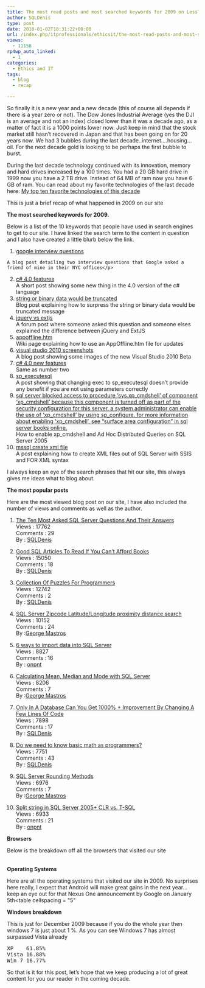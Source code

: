 ```yaml
---
title: The most read posts and most searched keywords for 2009 on LessThanDot in 2009
author: SQLDenis
type: post
date: 2010-01-02T18:31:22+00:00
url: /index.php/itprofessionals/ethicsit/the-most-read-posts-and-most-searched-ke-2009/
views:
  - 11158
rp4wp_auto_linked:
  - 1
categories:
  - Ethics and IT
tags:
  - blog
  - recap

---
```

So finally it is a new year and a new decade (this of course all depends if there is a year zero or not). The Dow Jones Industrial Average (yes the DJI is an average and not an index) closed lower than it was a decade ago, as a matter of fact it is a 1000 points lower now. Just keep in mind that the stock market still hasn&#8217;t recovered in Japan and that has been going on for 20 years now. We had 3 bubbles during the last decade..internet&#8230;.housing&#8230;oil. For the next decade gold is looking to be perhaps the first bubble to burst. 

During the last decade technology continued with its innovation, memory and hard drives increased by a 100 times. You had a 20 GB hard drive in 1999 now you have a 2 TB drive. Instead of 64 MB of ram now you have 6 GB of ram. You can read about my favorite technologies of the last decade here: [My top ten favorite technologies of this decade][1]

This is just a brief recap of what happened in 2009 on our site

**The most searched keywords for 2009.**

Below is a list of the 10 keywords that people have used in search engines to get to our site. I have linked the search term to the content in question and I also have created a little blurb below the link.

  1. [google interview questions][2]
  
    A blog post detailing two interview questions that Google asked a friend of mine in their NYC offices</p> 
  2. [c# 4.0 features][3]  
    A short post showing some new thing in the 4.0 version of the c# language 
  3. [string or binary data would be truncated][4]  
    Blog post explaining how to surpress the string or binary data would be truncated message 
  4. [jquery vs extjs][5]   
    A forum post where someone asked this question and someone elses explained the difference between jQuery and ExtJS 
  5. [appoffline.htm][6]  
    Wiki page explaining how to use an AppOffline.htm file for updates 
  6. [visual studio 2010 screenshots][7]  
    A blog post showing some images of the new Visual Studio 2010 Beta 
  7. [c# 4.0 new features][3]  
    Same as number two 
  8. [sp_executesql][8]  
    A post showing that changing exec to sp_executesql doesn&#8217;t provide any benefit if you are not using parameters correctly 
  9. [sql server blocked access to procedure &#8216;sys.xp\_cmdshell&#8217; of component &#8216;xp\_cmdshell&#8217; because this component is turned off as part of the security configuration for this server. a system administrator can enable the use of &#8216;xp\_cmdshell&#8217; by using sp\_configure. for more information about enabling &#8216;xp_cmdshell&#8217;, see &#8220;surface area configuration&#8221; in sql server books online.][9]  
    How to enable xp_cmdshell and Ad Hoc Distributed Queries on SQL Server 2005 
 10. [mssql create xml file][10]  
    A post explaining how to create XML files out of SQL Server with SSIS and FOR XML syntax 

I always keep an eye of the search phrases that hit our site, this always gives me ideas what to blog about.

**The most popular posts**
  
Here are the most viewed blog post on our site, I have also included the number of views and comments as well as the author.

1. [The Ten Most Asked SQL Server Questions And Their Answers][11]  
Views : 17762  
Comments : 29  
By : [SQLDenis][12]

2. [Good SQL Articles To Read If You Can&#8217;t Afford Books][13]  
Views : 15050  
Comments : 18  
By : [SQLDenis][12]

3. [Collection Of Puzzles For Programmers][14]  
Views : 12742  
Comments : 2  
By : [SQLDenis][12]

4. [SQL Server Zipcode Latitude/Longitude proximity distance search][15]  
Views : 10152  
Comments : 24  
By :[George Mastros][16]

5. [6 ways to import data into SQL Server][17]  
Views : 8827  
Comments : 16  
By : [onpnt][18]

6. [Calculating Mean, Median and Mode with SQL Server][19]  
Views : 8206  
Comments : 7  
By :[George Mastros][16]

7. [Only In A Database Can You Get 1000% + Improvement By Changing A Few Lines Of Code][20]  
Views : 7898  
Comments : 17  
By : [SQLDenis][12]

8. [Do we need to know basic math as programmers?][21]  
Views : 7751  
Comments : 43  
By : [SQLDenis][12]

9. [SQL Server Rounding Methods][22]  
Views : 6976  
Comments : 7  
By :[George Mastros][16]

10. [Split string in SQL Server 2005+ CLR vs. T-SQL][23]  
Views : 6933  
Comments : 21  
By : [onpnt][18]



**Browsers**
  
Below is the breakdown off all the browsers that visited our site<table cellspacing = "5"> 

</table> 

**Operating Systems**
  
Here are all the operating systems that visited our site in 2009. No surprises here really, I expect that Android will make great gains in the next year&#8230;keep an eye out for that Nexus One announcement by Google on January 5th<table cellspacing = "5" 

</table> 

**Windows breakdown**
  
This is just for December 2009 because if you do the whole year then windows 7 is just about 1 %. As you can see Windows 7 has almost surpassed Vista already

<pre>XP    61.85%	
Vista 16.88%	
Win 7 16.77%</pre>

So that is it for this post, let&#8217;s hope that we keep producing a lot of great content for you our reader in the coming decade.

 [1]: /index.php/ITProfessionals/EthicsIT/my-top-ten-favorite-technologies-of-this
 [2]: /index.php/ITProfessionals/EthicsIT/google-interview-questions
 [3]: /index.php/DesktopDev/MSTech/the-new-features-in-c-4
 [4]: /index.php/DataMgmt/DBProgramming/MSSQLServer/surpress-string-or-binary-data-would-be-
 [5]: http://forum.ltd.local/viewtopic.php?f=44&t=2660
 [6]: http://wiki.ltd.local/index.php/ASP.NET:_Using_an_AppOffline.htm_file_for_updates
 [7]: /index.php/DesktopDev/MSTech/visual-studio-2010-screenshots
 [8]: /index.php/DataMgmt/DataDesign/changing-exec-to-sp_executesql-doesn-t-p
 [9]: /index.php/DataMgmt/DataDesign/how-to-enable-xp_cmdshell-on-sql-server-2005
 [10]: /index.php/DataMgmt/DBProgramming/create-xml-files-out-of-sql-server-with-
 [11]: /index.php?p=249
 [12]: /index.php/All/?disp=authdir&author=4
 [13]: /index.php?p=27
 [14]: /index.php?p=348
 [15]: /index.php?p=334
 [16]: /index.php/All/?disp=authdir&author=10
 [17]: /index.php?p=593
 [18]: /index.php/All/?disp=authdir&author=68
 [19]: /index.php?p=266
 [20]: /index.php?p=114
 [21]: /index.php?p=616
 [22]: /index.php?p=256
 [23]: /index.php?p=406